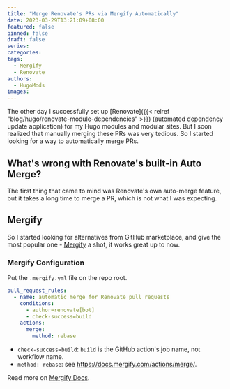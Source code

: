 ```yaml
---
title: "Merge Renovate's PRs via Mergify Automatically"
date: 2023-03-29T13:21:09+08:00
featured: false
pinned: false
draft: false
series:
categories:
tags:
  - Mergify
  - Renovate
authors:
  - HugoMods
images:
---
```


The other day I successfully set up [Renovate]({{< relref "blog/hugo/renovate-module-dependencies" >}}) (automated dependency update application) for my Hugo modules and modular sites. But I soon realized that manually merging these PRs was very tedious. So I started looking for a way to automatically merge PRs.

<!--more-->

## What's wrong with Renovate's built-in Auto Merge?

The first thing that came to mind was Renovate's own auto-merge feature, but it takes a long time to merge a PR, which is not what I was expecting.

## Mergify

So I started looking for alternatives from GitHub marketplace, and give the most popular one - [Mergify](https://github.com/marketplace/mergify) a shot, it works great up to now.

### Mergify Configuration

Put the `.mergify.yml` file on the repo root.

```yaml
pull_request_rules:
  - name: automatic merge for Renovate pull requests
    conditions:
      - author=renovate[bot]
      - check-success=build
    actions:
      merge:
        method: rebase
```

- `check-success=build`: `build` is the GitHub action's job name, not workflow name.
- `method: rebase`: see https://docs.mergify.com/actions/merge/.

Read more on [Mergify Docs](https://docs.mergify.com/).
